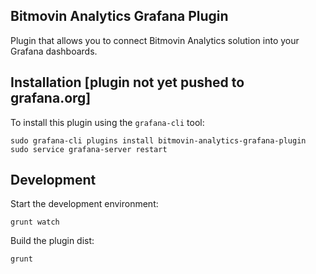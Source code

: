 ## Bitmovin Analytics Grafana Plugin

Plugin that allows you to connect Bitmovin Analytics solution into your Grafana dashboards.

## Installation [plugin not yet pushed to grafana.org]

To install this plugin using the `grafana-cli` tool:
```
sudo grafana-cli plugins install bitmovin-analytics-grafana-plugin
sudo service grafana-server restart
```

## Development

Start the development environment:

```
grunt watch
```

Build the plugin dist:

```
grunt
```